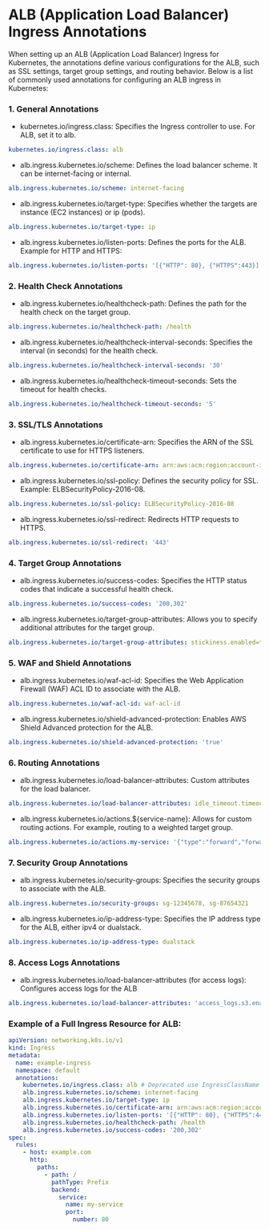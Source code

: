 # ALB (Application Load Balancer) Ingress Annotations

When setting up an ALB (Application Load Balancer) Ingress for Kubernetes, the annotations define various configurations for the ALB, such as SSL settings, target group settings, and routing behavior. Below is a list of commonly used annotations for configuring an ALB ingress in Kubernetes:

### 1. General Annotations

-  kubernetes.io/ingress.class:
   Specifies the Ingress controller to use. For ALB, set it to alb.
```yaml
kubernetes.io/ingress.class: alb
```
- alb.ingress.kubernetes.io/scheme:
Defines the load balancer scheme. It can be internet-facing or internal.
```yaml
alb.ingress.kubernetes.io/scheme: internet-facing
```
- alb.ingress.kubernetes.io/target-type:
Specifies whether the targets are instance (EC2 instances) or ip (pods).
```yaml
alb.ingress.kubernetes.io/target-type: ip
```
- alb.ingress.kubernetes.io/listen-ports:
Defines the ports for the ALB. Example for HTTP and HTTPS:
```yaml
alb.ingress.kubernetes.io/listen-ports: '[{"HTTP": 80}, {"HTTPS":443}]'
```
### 2. Health Check Annotations
- alb.ingress.kubernetes.io/healthcheck-path:
Defines the path for the health check on the target group.
```yaml
alb.ingress.kubernetes.io/healthcheck-path: /health
```
- alb.ingress.kubernetes.io/healthcheck-interval-seconds:
Specifies the interval (in seconds) for the health check.
```yaml
alb.ingress.kubernetes.io/healthcheck-interval-seconds: '30'
```
- alb.ingress.kubernetes.io/healthcheck-timeout-seconds:
Sets the timeout for health checks.
```yaml
alb.ingress.kubernetes.io/healthcheck-timeout-seconds: '5'
```

### 3. SSL/TLS Annotations
- alb.ingress.kubernetes.io/certificate-arn:
Specifies the ARN of the SSL certificate to use for HTTPS listeners.
```yaml
alb.ingress.kubernetes.io/certificate-arn: arn:aws:acm:region:account-id:certificate/certificate-id
```
- alb.ingress.kubernetes.io/ssl-policy:
Defines the security policy for SSL. Example: ELBSecurityPolicy-2016-08.
```yaml
alb.ingress.kubernetes.io/ssl-policy: ELBSecurityPolicy-2016-08
```
- alb.ingress.kubernetes.io/ssl-redirect:
Redirects HTTP requests to HTTPS.
```yaml
alb.ingress.kubernetes.io/ssl-redirect: '443'
```
### 4. Target Group Annotations

- alb.ingress.kubernetes.io/success-codes:
Specifies the HTTP status codes that indicate a successful health check.
```yaml
alb.ingress.kubernetes.io/success-codes: '200,302'
```
- alb.ingress.kubernetes.io/target-group-attributes:
Allows you to specify additional attributes for the target group.
```yaml
alb.ingress.kubernetes.io/target-group-attributes: stickiness.enabled=true,stickiness.lb_cookie.duration_seconds=3600
```
### 5. WAF and Shield Annotations
- alb.ingress.kubernetes.io/waf-acl-id:
Specifies the Web Application Firewall (WAF) ACL ID to associate with the ALB.
```yaml
alb.ingress.kubernetes.io/waf-acl-id: waf-acl-id
```
- alb.ingress.kubernetes.io/shield-advanced-protection:
Enables AWS Shield Advanced protection for the ALB.
```yaml
alb.ingress.kubernetes.io/shield-advanced-protection: 'true'
```
### 6. Routing Annotations
- alb.ingress.kubernetes.io/load-balancer-attributes:
Custom attributes for the load balancer.
```yaml
alb.ingress.kubernetes.io/load-balancer-attributes: idle_timeout.timeout_seconds=60
```
- alb.ingress.kubernetes.io/actions.${service-name}:
Allows for custom routing actions. For example, routing to a weighted target group.
```yaml
alb.ingress.kubernetes.io/actions.my-service: '{"type":"forward","forwardConfig":{"targetGroups":[{"serviceName":"my-service","servicePort":"80","weight":100}]}}'
```

### 7. Security Group Annotations
- alb.ingress.kubernetes.io/security-groups:
Specifies the security groups to associate with the ALB.
```yaml
alb.ingress.kubernetes.io/security-groups: sg-12345678, sg-87654321
```
- alb.ingress.kubernetes.io/ip-address-type:
Specifies the IP address type for the ALB, either ipv4 or dualstack.
```yaml
alb.ingress.kubernetes.io/ip-address-type: dualstack
```
### 8. Access Logs Annotations
- alb.ingress.kubernetes.io/load-balancer-attributes (for access logs):
Configures access logs for the ALB
```yaml
alb.ingress.kubernetes.io/load-balancer-attributes: 'access_logs.s3.enabled=true,access_logs.s3.bucket=my-alb-logs,access_logs.s3.prefix=myapp'
```
### Example of a Full Ingress Resource for ALB:

```yaml
apiVersion: networking.k8s.io/v1
kind: Ingress
metadata:
  name: example-ingress
  namespace: default
  annotations:
    kubernetes.io/ingress.class: alb # Deprecated use IngressClassName
    alb.ingress.kubernetes.io/scheme: internet-facing
    alb.ingress.kubernetes.io/target-type: ip
    alb.ingress.kubernetes.io/certificate-arn: arn:aws:acm:region:account-id:certificate/certificate-id
    alb.ingress.kubernetes.io/listen-ports: '[{"HTTP": 80}, {"HTTPS":443}]'
    alb.ingress.kubernetes.io/healthcheck-path: /health
    alb.ingress.kubernetes.io/success-codes: '200,302'
spec:
  rules:
    - host: example.com
      http:
        paths:
          - path: /
            pathType: Prefix
            backend:
              service:
                name: my-service
                port:
                  number: 80
```